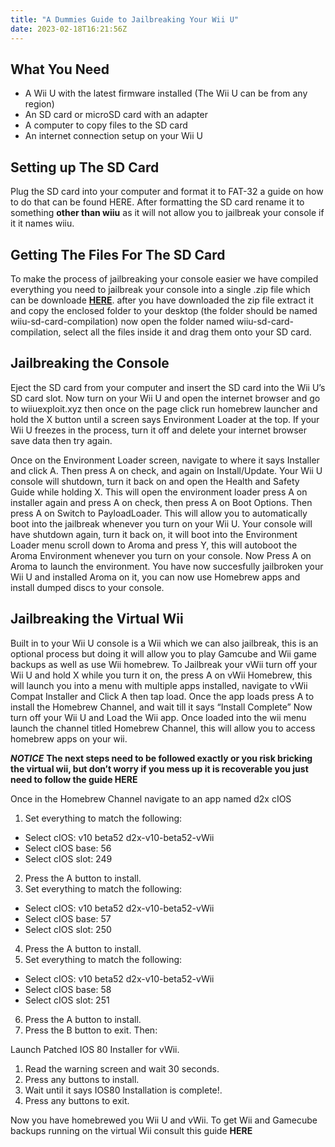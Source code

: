 ```yaml
---
title: "A Dummies Guide to Jailbreaking Your Wii U"
date: 2023-02-18T16:21:56Z
---
```


## What You Need

- A Wii U with the latest firmware installed (The Wii U can be from any region)
- An SD card or microSD card with an adapter
- A computer to copy files to the SD card
- An internet connection setup on your Wii U

## Setting up The SD Card

Plug the SD card into your computer and format it to FAT-32 a guide on how to do that can be found HERE. After formatting the SD card rename it to something **other than wiiu** as it will not allow you to jailbreak your console if it it names wiiu.

## Getting The Files For The SD Card

To make the process of jailbreaking your console easier we have compiled everything you need to jailbreak your console into a single .zip file which can be downloade [**HERE**](https://github.com/Cal-theDevGirl/Wii-U-Homebrew-Compilation/releases). after you have downloaded the zip file extract it and copy the enclosed folder to your desktop (the folder should be named wiiu-sd-card-compilation) now open the folder named wiiu-sd-card-compilation, select all the files inside it and drag them onto your SD card.

## Jailbreaking the Console 

Eject the SD card from your computer and insert the SD card into the Wii U’s SD card slot. Now turn on your Wii U and open the internet browser and go to wiiuexploit.xyz then once on the page click run homebrew launcher and hold the X button until a screen says Environment Loader at the top. If your Wii U freezes in the process, turn it off and delete your internet browser save data then try again.

Once on the Environment Loader screen, navigate to where it says Installer and click A. Then press A on check, and again on Install/Update. Your Wii U console will shutdown, turn it back on and open the Health and Safety Guide while holding X. This will open the environment loader press A on installer again and press A on check, then press A on Boot Options. Then press A on Switch to PayloadLoader. This will allow you to automatically boot into the jailbreak whenever you turn on your Wii U. Your console will have shutdown again, turn it back on, it will boot into the Environment Loader menu scroll down to Aroma and press Y, this will autoboot the Aroma Environment whenever you turn on your console. Now Press A on Aroma to launch the environment. You have now succesfully jailbroken your Wii U and installed Aroma on it, you can now use Homebrew apps and install dumped discs to your console.

## Jailbreaking the Virtual Wii

Built in to your Wii U console is a Wii which we can also jailbreak, this is an optional process but doing it will allow you to play Gamcube and Wii game backups as well as use Wii homebrew. To Jailbreak your vWii turn off your Wii U and hold X while you turn it on, the press A on vWii Homebrew, this will launch you into a menu with multiple apps installed, navigate to vWii Compat Installer and Click A then tap load. Once the app loads press A to install the Homebrew Channel, and wait till it says “Install Complete” Now turn off your Wii U and Load the Wii app. Once loaded into the wii menu launch the channel titled Homebrew Channel, this will allow you to access homebrew apps on your wii.

***NOTICE*** **The next steps need to be followed exactly or you risk bricking the virtual wii, but don’t worry if you mess up it is recoverable you just need to follow the guide HERE**

Once in the Homebrew Channel navigate to an app named d2x cIOS

1. Set everything to match the following:
- Select cIOS: v10 beta52 d2x-v10-beta52-vWii
- Select cIOS base: 56
- Select cIOS slot: 249
2. Press the A button to install.
3. Set everything to match the following:
- Select cIOS: v10 beta52 d2x-v10-beta52-vWii
- Select cIOS base: 57
- Select cIOS slot: 250
4. Press the A button to install.
5. Set everything to match the following:
- Select cIOS: v10 beta52 d2x-v10-beta52-vWii
- Select cIOS base: 58
- Select cIOS slot: 251
6. Press the A button to install.
7. Press the B button to exit.
Then:

Launch Patched IOS 80 Installer for vWii.
1. Read the warning screen and wait 30 seconds.
2. Press any buttons to install.
3. Wait until it says IOS80 Installation is complete!.
4. Press any buttons to exit.

Now you have homebrewed you Wii U and vWii. To get Wii and Gamecube backups running on the virtual Wii consult this guide **HERE**
